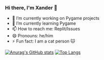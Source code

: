 ### Hi there, I'm Xander 👋
- 🔭 I’m currently working on Pygame projects
- 🌱 I’m currently learning Pygame
- 📫 How to reach me: Replit/Issues
- 😄 Pronouns: he/him
- ⚡ Fun fact: I am a cat person 🐱
<!--
- 👯 I’m looking to collaborate on ...
- 🤔 I’m looking for help with ...
- 💬 Ask me about ...
-->

[![Anurag's GitHub stats](https://github-readme-stats.vercel.app/api?username=XanderG2&theme=dark)](https://github.com/anuraghazra/github-readme-stats)
[![Top Langs](https://github-readme-stats.vercel.app/api/top-langs/?username=XanderG2&theme=dark)](https://github.com/anuraghazra/github-readme-stats)
